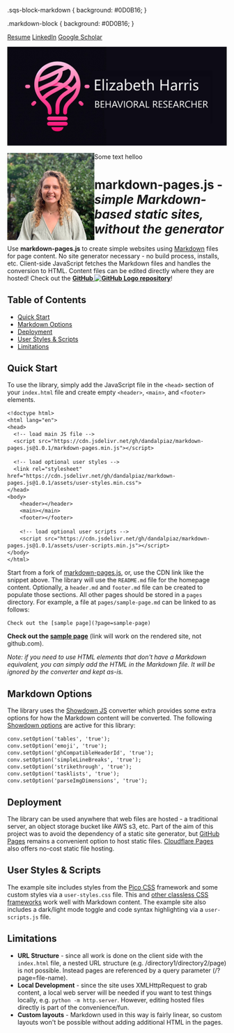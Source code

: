 .sqs-block-markdown {
    background: #0D0B16;
}

.markdown-block {
    background: #0D0B16;
}

[Resume](https://docs.google.com/document/d/13SDyijUHWwQmYL2tjR1KNqW_J4hL3qPKMwPijpOKIEI/edit?usp=sharing)      [LinkedIn](https://www.linkedin.com/in/elizab3thharris)      [Google Scholar](https://scholar.google.com/citations?user=m-yr44gAAAAJ&hl=en)  


![markdown logo](assets/images/EHLOGO.jpeg)

<img align="left" width="200" src="assets/images/EHheadshot.jpg" />

Some text helloo

# markdown-pages.js - _simple Markdown-based static sites, without the generator_

Use **markdown-pages.js** to create simple websites using [Markdown](https://www.markdownguide.org/basic-syntax/) files for page content. No site generator necessary - no build process, installs, etc. Client-side JavaScript fetches the Markdown files and handles the conversion to HTML. Content files can be edited directly where they are hosted! Check out the **[GitHub ![GitHub Logo](assets/images/github.png) repository](https://github.com/dandalpiaz/markdown-pages)**!

## Table of Contents

- [Quick Start](#quick-start)
- [Markdown Options](#markdown-options)
- [Deployment](#deployment)
- [User Styles & Scripts](#user-styles--scripts)
- [Limitations](#limitations)

## Quick Start

To use the library, simply add the JavaScript file in the `<head>` section of your `index.html` file and create empty `<header>`, `<main>`, and `<footer>` elements.

```
<!doctype html>
<html lang="en">
<head>
  <!-- load main JS file -->
  <script src="https://cdn.jsdelivr.net/gh/dandalpiaz/markdown-pages.js@1.0.1/markdown-pages.min.js"></script>

  <!-- load optional user styles -->
  <link rel="stylesheet" href="https://cdn.jsdelivr.net/gh/dandalpiaz/markdown-pages.js@1.0.1/assets/user-styles.min.css">
</head>
<body>
	<header></header>
	<main></main>
	<footer></footer>

	<!-- load optional user scripts -->
	<script src="https://cdn.jsdelivr.net/gh/dandalpiaz/markdown-pages.js@1.0.1/assets/user-scripts.min.js"></script>
</body>
</html>
```

Start from a fork of [markdown-pages.js](https://github.com/dandalpiaz/markdown-pages), or, use the CDN link like the snippet above. The library will use the `README.md` file for the homepage content. Optionally, a `header.md` and `footer.md` file can be created to populate those sections. All other pages should be stored in a `pages` directory. For example, a file at `pages/sample-page.md` can be linked to as follows:

```
Check out the [sample page](?page=sample-page)
```

**Check out the [sample page](?page=sample-page)** (link will work on the rendered site, not github.com).

_Note: if you need to use HTML elements that don't have a Markdown equivalent, you can simply add the HTML in the Markdown file. It will be ignored by the converter and kept as-is._

## Markdown Options

The library uses the [Showdown JS](https://showdownjs.com/) converter which provides some extra options for how the Markdown content will be converted. The following [Showdown options](https://showdownjs.com/docs/available-options/) are active for this library:

```
conv.setOption('tables', 'true');
conv.setOption('emoji', 'true');
conv.setOption('ghCompatibleHeaderId', 'true');
conv.setOption('simpleLineBreaks', 'true');
conv.setOption('strikethrough', 'true');
conv.setOption('tasklists', 'true');
conv.setOption('parseImgDimensions', 'true');
```

## Deployment

The library can be used anywhere that web files are hosted - a traditional server, an object storage bucket like AWS s3, etc. Part of the aim of this project was to avoid the dependency of a static site generator, but [GitHub Pages](https://docs.github.com/en/pages/quickstart) remains a convenient option to host static files. [Cloudflare Pages](https://developers.cloudflare.com/pages/framework-guides/deploy-anything/) also offers no-cost static file hosting.

## User Styles & Scripts

The example site includes styles from the [Pico CSS](https://picocss.com/) framework and some custom styles via a `user-styles.css` file. This and [other classless CSS frameworks](https://dohliam.github.io/dropin-minimal-css/) work well with Markdown content. The example site also includes a dark/light mode toggle and code syntax highlighting via a `user-scripts.js` file.

## Limitations

- **URL Structure** - since all work is done on the client side with the `index.html` file, a nested URL structure (e.g. /directory1/directory2/page) is not possible. Instead pages are referenced by a query parameter (/?page=file-name).
- **Local Development** - since the site uses XMLHttpRequest to grab content, a local web server will be needed if you want to test things locally, e.g. `python -m http.server`. However, editing hosted files directly is part of the convenience/fun. 
- **Custom layouts** - Markdown used in this way is fairly linear, so custom layouts won't be possible without adding additional HTML in the pages.